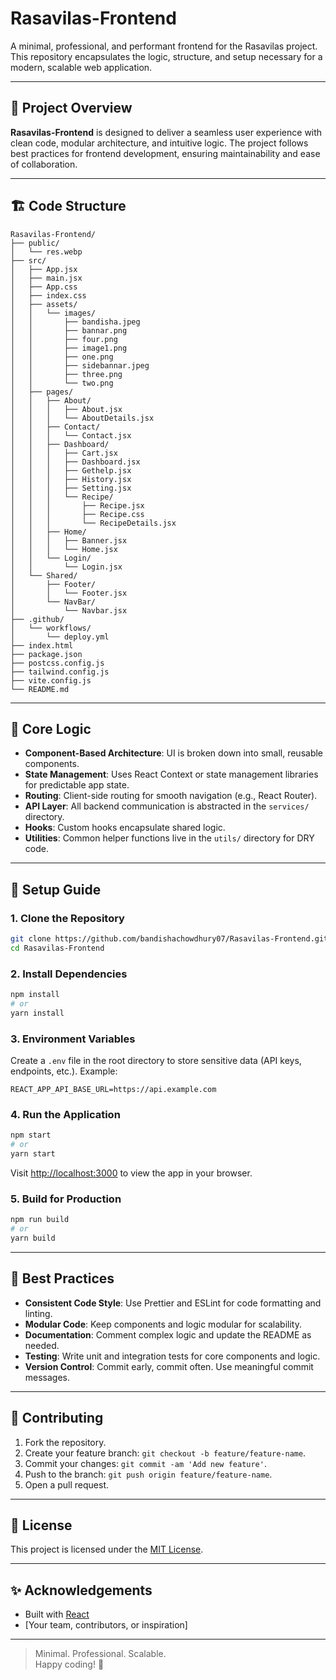 # Rasavilas-Frontend

A minimal, professional, and performant frontend for the Rasavilas project. This repository encapsulates the logic, structure, and setup necessary for a modern, scalable web application.

---

## 🧠 Project Overview

**Rasavilas-Frontend** is designed to deliver a seamless user experience with clean code, modular architecture, and intuitive logic. The project follows best practices for frontend development, ensuring maintainability and ease of collaboration.

---

## 🏗️ Code Structure

```
Rasavilas-Frontend/
├── public/
│   └── res.webp
├── src/
│   ├── App.jsx
│   ├── main.jsx
│   ├── App.css
│   ├── index.css
│   ├── assets/
│   │   └── images/
│   │       ├── bandisha.jpeg
│   │       ├── bannar.png
│   │       ├── four.png
│   │       ├── image1.png
│   │       ├── one.png
│   │       ├── sidebannar.jpeg
│   │       ├── three.png
│   │       └── two.png
│   ├── pages/
│   │   ├── About/
│   │   │   ├── About.jsx
│   │   │   └── AboutDetails.jsx
│   │   ├── Contact/
│   │   │   └── Contact.jsx
│   │   ├── Dashboard/
│   │   │   ├── Cart.jsx
│   │   │   ├── Dashboard.jsx
│   │   │   ├── Gethelp.jsx
│   │   │   ├── History.jsx
│   │   │   ├── Setting.jsx
│   │   │   └── Recipe/
│   │   │       ├── Recipe.jsx
│   │   │       ├── Recipe.css
│   │   │       └── RecipeDetails.jsx
│   │   ├── Home/
│   │   │   ├── Banner.jsx
│   │   │   └── Home.jsx
│   │   └── Login/
│   │       └── Login.jsx
│   └── Shared/
│       ├── Footer/
│       │   └── Footer.jsx
│       └── NavBar/
│           └── Navbar.jsx
├── .github/
│   └── workflows/
│       └── deploy.yml
├── index.html
├── package.json
├── postcss.config.js
├── tailwind.config.js
├── vite.config.js
└── README.md
```

---

## 🔄 Core Logic

- **Component-Based Architecture**: UI is broken down into small, reusable components.
- **State Management**: Uses React Context or state management libraries for predictable app state.
- **Routing**: Client-side routing for smooth navigation (e.g., React Router).
- **API Layer**: All backend communication is abstracted in the `services/` directory.
- **Hooks**: Custom hooks encapsulate shared logic.
- **Utilities**: Common helper functions live in the `utils/` directory for DRY code.

---

## 🚀 Setup Guide

### 1. **Clone the Repository**

```bash
git clone https://github.com/bandishachowdhury07/Rasavilas-Frontend.git
cd Rasavilas-Frontend
```

### 2. **Install Dependencies**

```bash
npm install
# or
yarn install
```

### 3. **Environment Variables**

Create a `.env` file in the root directory to store sensitive data (API keys, endpoints, etc.). Example:

```
REACT_APP_API_BASE_URL=https://api.example.com
```

### 4. **Run the Application**

```bash
npm start
# or
yarn start
```

Visit [http://localhost:3000](http://localhost:3000) to view the app in your browser.

### 5. **Build for Production**

```bash
npm run build
# or
yarn build
```

---

## 🧩 Best Practices

- **Consistent Code Style**: Use Prettier and ESLint for code formatting and linting.
- **Modular Code**: Keep components and logic modular for scalability.
- **Documentation**: Comment complex logic and update the README as needed.
- **Testing**: Write unit and integration tests for core components and logic.
- **Version Control**: Commit early, commit often. Use meaningful commit messages.

---

## 🤝 Contributing

1. Fork the repository.
2. Create your feature branch: `git checkout -b feature/feature-name`.
3. Commit your changes: `git commit -am 'Add new feature'`.
4. Push to the branch: `git push origin feature/feature-name`.
5. Open a pull request.

---

## 📄 License

This project is licensed under the [MIT License](LICENSE).

---

## ✨ Acknowledgements

- Built with [React](https://reactjs.org/)
- [Your team, contributors, or inspiration]

---

> Minimal. Professional. Scalable.  
> Happy coding! 🚀
